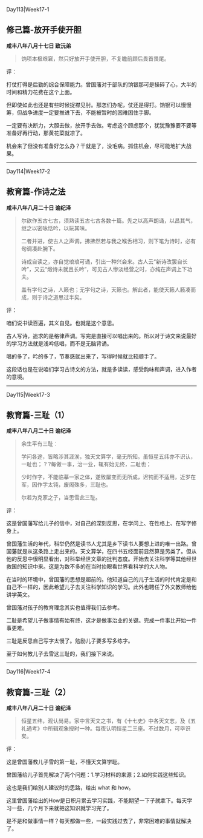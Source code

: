 Day113|Week17-1

## 修己篇-放开手使开胆

**咸丰八年八月十七日 致沅弟**

>饷项本极艰窘，然只好放开手使开胆，不复瞻前顾后畏首畏尾。

评：

打仗打得是后勤的综合保障能力。曾国藩对于部队的饷银那可是操碎了心，大半的时间和精力花费在这个上面。

但即使如此也还是有些时候捉襟见肘。那怎们办呢，仗还是得打。饷银可以慢慢筹，但战争进度一定要推进下去，不能被暂时的困难困住手脚。

一定要有决断力，大胆去做，放开手去做。考虑这个顾虑那个，犹犹豫豫要不要等准备好再行动，那黄花菜就凉了。

机会来了但没有准备好怎么办？干就是了，没毛病。抓住机会，尽可能地扩大战果。

------

Day114|Week17-2

## 教育篇-作诗之法

**咸丰八年八月二十日 谕纪泽**

>尔欲作五古七古，须熟读五古七古各数十篇。先之以高声朗诵，以昌其气，继之以密咏恬吟，以玩其味。
>
>二者并进，使古人之声调，拂拂然若与我之喉舌相习，则下笔为诗时，必有句调凑赴腕下。
>
>诗成自读之，亦自觉琅琅可诵，引出一种兴会来。古人云“新诗改罢自长吟”，又云“煅诗未就且长吟”，可见古人惨淡经营之时，亦纯在声调上下功夫。
>
>盖有字句之诗，人籁也；无字句之诗，天籁也。解此者，能使天籁人籁凑而成，则于诗之道思过半矣。

评：

咱们说书读百遍，其义自见。也就是这个意思。

古人写诗，追求的是格律声调。写完是直接可以唱出来的。所以对于诗文来说最好的学习方法就是浅吟低唱，而不是无脑背诵。

唱的多了，吟的多了，节奏感就出来了，写得时候就比较顺手了。

这段话也是在说咱们学习古诗文的方法，就是多读读，感受韵味和声调，进入作者的意境。

------

Day115|Week17-3

## 教育篇-三耻（1）

**咸丰八年八月二十日 谕纪泽**

>余生平有三耻：
>
>学问各途，皆略涉其涯涘，独天文算学，毫无所知。虽恒星五纬亦不识认，一耻也；
?
?每做一事，治一业，辄有始无终，二耻也；
>
>少时作字，不能临摹一家之体，遂致屡变而无所成，迟钝而不适用，近岁在军，因作字太钝，废阁殊多，三耻也。
>
>尔若为克家之子，当思雪此三耻。

评：

这是曾国藩写给儿子的信中，对自己的深刻反思，在学问上、在性格上、在写字修身上。

曾国藩生活的年代，科举仍然是读书人尤其是乡下读书人要想上进的唯一出路。曾国藩就是从这条路上走出来的。天文算学，在四书五经面前显然算是另类了。但从他的反思中很明显看出，对科举经世文章的批判态度。开始去关注科学等其他经世救国的知识中来。这是为数不多的在当时抬眼看世界看科学的大人物。

在当时的环境中，曾国藩的思想是超前的。他知道自己的儿子生活的时代肯定是和自己不一样的，因此希望儿子去关注科学知识的学习。此外也聘任了外文教师给他讲学英文。

曾国藩对孩子的教育理念其实也值得我们去参考。

二耻是希望儿子做事情有始有终，这才是做事治业的关键。完成一件事比开始一件事更难。

三耻是反思自己写字太慢了。勉励儿子要多写多练字。

至于如何教儿子去雪这三耻的，我们接下来说。

------

Day116|Week17-4

## 教育篇-三耻（2）

**咸丰八年八月二十日 谕纪泽**

>恒星五纬，观认尚易。家中言天文之书，有《十七史》中各天文志，及《五礼通考》中所辑观象授时一种。每夜认明恒星二三座。不过数月，可毕识矣。

评：

这是曾国藩教儿子雪的第一耻，不懂天文算学耻。

曾国藩给儿子首先解决了两个问题：1.学习材料的来源；2.如何实践这些知识。

这也是我们给别人建议时的思路，给出 what 和 how。

这里曾国藩给出的How是日积月累去学习实践，不能期望一下子就拿下。每天学习一些，几个月下来就把这知识就学习完了。

是不是和做事情一样？每天都做一些，一段实践过去了，非常困难的事情就解决了。

